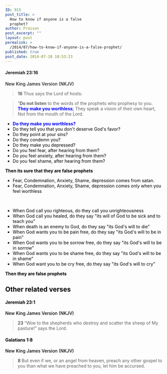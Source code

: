 ```yaml
---
ID: 915
post_title: >
  How to know if anyone is a false
  prophet?
author: Praison
post_excerpt: ""
layout: post
permalink: >
  /2014/07/how-to-know-if-anyone-is-a-false-prophet/
published: true
post_date: 2014-07-18 10:53:23
---
```

<h4 class="passage-display" style="font-weight: 500;"><span style="font-weight: bold;">Jeremiah 23:16</span></h4>
<p class="passage-display" style="font-weight: 500;"><span class="passage-display-version">New King James Version (NKJV)</span></p>

<blockquote>
<p class="top-1"><span id="en-NKJV-19501" class="text Jer-23-16"><span class="versenum" style="font-weight: bold;">16 </span>Thus says the <span class="small-caps">Lord</span> of hosts:</span></p>
</blockquote>
<div class="poetry top-1" style="color: #000000;">
<blockquote>
<p class="line"><span class="text Jer-23-16">“<strong>Do not listen</strong> to the words of the prophets who prophesy to you.</span>
<span class="text Jer-23-16" style="color: #0000ff;"><strong>They make you worthless</strong>;</span>
<span class="text Jer-23-16">They speak a vision of their own heart,</span>
<span class="text Jer-23-16">Not from the mouth of the <span class="small-caps">Lord</span>.</span></p>
</blockquote>
<ul>
	<li><span style="font-weight: bold;"><span style="color: #0000ff;">Do they make you worthless?</span></span></li>
	<li>Do they tell you that you don't deserve God's favor?</li>
	<li>Do they point at your sins?</li>
	<li>Do they condemn you?</li>
	<li>Do they make you depressed?</li>
	<li>Do you feel fear, after hearing from them?</li>
	<li>Do you feel anxiety, after hearing from them?</li>
	<li>Do you feel shame, after hearing from them?</li>
</ul>
<strong>Then its sure that they are false prophets</strong>
<ul>
	<li>Fear, Condemnation, Anxiety, Shame, depression comes from satan.</li>
	<li>Fear, Condemnation, Anxiety, Shame, depression comes only when you feel worthless</li>
</ul>
&nbsp;
<ul>
	<li>When God call you righteous, do they call you unrighteousness</li>
	<li>When God call you healed, do they say "its will of God to be sick and to teach you"</li>
	<li>When death is an enemy to God, do they say "its God's will to die"</li>
	<li>When God wants you to be pain free, do they say "its God's will to be in pain"</li>
	<li>When God wants you to be sorrow free, do they say "its God's will to be in sorrow"</li>
	<li>When God wants you to be shame free, do they say "its God's will to be in shame"</li>
	<li>When God want you to be cry free, do they say "its God's will to cry"</li>
</ul>
<strong>Then they are false prophets</strong>
<h2>Other related verses</h2>
<h4 class="passage-display" style="font-weight: 500;"><strong><span class="passage-display-bcv">Jeremiah 23:1</span></strong></h4>
<p class="passage-display" style="font-weight: 500;"><span class="passage-display-version">New King James Version (NKJV)</span></p>

<blockquote>
<p class="chapter-2"><span class="text Jer-23-1"><span class="chapternum" style="font-weight: bold;">23 </span>“Woe to the shepherds who destroy and scatter the sheep of My pasture!” says the <span class="small-caps">Lord</span>.</span></p>
</blockquote>
<h4 class="passage-display" style="font-weight: 500;"><strong><span class="passage-display-bcv">Galatians 1:8</span></strong></h4>
<p class="passage-display" style="font-weight: 500;"><span class="passage-display-version">New King James Version (NKJV)</span></p>

<blockquote><span id="en-NKJV-29066" class="text Gal-1-8"><span class="versenum" style="font-weight: bold;">8 </span>But even if we, or an angel from heaven, preach any other gospel to you than what we have preached to you, let him be accursed.</span></blockquote>
</div>